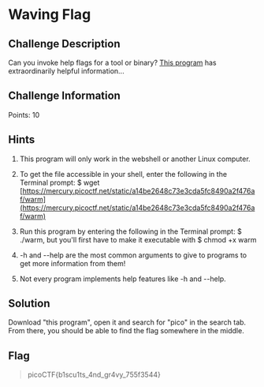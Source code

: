 # Waving Flag

## Challenge Description

Can you invoke help flags for a tool or binary? [This program](https://mercury.picoctf.net/static/a14be2648c73e3cda5fc8490a2f476af/warm) has extraordinarily helpful information...

## Challenge Information

Points: 10

## Hints

1. This program will only work in the webshell or another Linux computer.

2. To get the file accessible in your shell, enter the following in the Terminal prompt:
$ wget [https://mercury.picoctf.net/static/a14be2648c73e3cda5fc8490a2f476af/warm](https://mercury.picoctf.net/static/a14be2648c73e3cda5fc8490a2f476af/warm)

3. Run this program by entering the following in the Terminal prompt: $ ./warm, but you'll first have to make it executable with $ chmod +x warm

4. -h and --help are the most common arguments to give to programs to get more information from them!

5. Not every program implements help features like -h and --help.

## Solution

Download "this program", open it and search for "pico" in the search tab.
From there, you should be able to find the flag somewhere in the middle.

## Flag

>picoCTF{b1scu1ts_4nd_gr4vy_755f3544}
